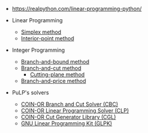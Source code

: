 - <https://realpython.com/linear-programming-python/>




- Linear Programming
    - [Simplex method](https://en.wikipedia.org/wiki/Simplex_algorithm)
    - [Interior-point method](https://en.wikipedia.org/wiki/Interior-point_method)
- Integer Programming
    - [Branch-and-bound method](https://en.wikipedia.org/wiki/Branch_and_bound)
    - [Branch-and-cut method](https://en.wikipedia.org/wiki/Branch_and_cut)
        - [Cutting-plane method](https://en.wikipedia.org/wiki/Cutting-plane_method)
    - [Branch-and-price method](https://en.wikipedia.org/wiki/Branch_and_price)


- PuLP's solvers
    - [COIN-OR Branch and Cut Solver (CBC)](https://github.com/coin-or/Cbc)
    - [COIN-OR Linear Programming Solver (CLP)](https://github.com/coin-or/Clp)
    - [COIN-OR Cut Generator Library (CGL)](https://github.com/coin-or/Cgl)
    - [GNU Linear Programming Kit (GLPK)](https://www.gnu.org/software/glpk/)
